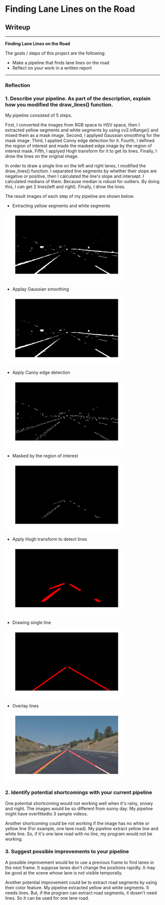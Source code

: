 # **Finding Lane Lines on the Road** 

## Writeup 

---

**Finding Lane Lines on the Road**

The goals / steps of this project are the following:
* Make a pipeline that finds lane lines on the road
* Reflect on your work in a written report


[//]: # (Image References)

[color_select]: ./img/color_select.png "Grayscale"

[blur_gray]: ./img/blur_gray.png "Grayscale"

[edges]: ./img/edges.png "Grayscale"

[masked_edges]: ./img/masked_edges.png "Grayscale"

[line_image]: ./img/line_image.png

[line_simple]: ./img/line_simple.png

[overlay]: ./img/overlay.png

---

### Reflection

### 1. Describe your pipeline. As part of the description, explain how you modified the draw_lines() function.

My pipeline consisted of 5 steps. 

First, I converted the images from RGB space to HSV space, then I extracted yellow segments and white segments by using cv2.inRange() and mixed them as a mask image.
Second, I applyed Gaussian smoothing for the mask image.
Third, I applied Canny edge detection for it.
Fourth, I defined the region of interest and made the masked edge image by the region of interest mask.
Fifth, I applyed Hogh transform for it to get its lines.
Finally, I drow the lines on the original image.


In order to draw a single line on the left and right lanes, I modified the draw_lines() function. I separated line segments by whether their slope are negative or positive, then I calculated the line's slope and intersept. I calculated medians of them. Because median is robust for outliers. 
By doing this, I can get 2 lines(left and right). Finally, I drow the lines.

The result images of each step of my pipeline are shown below.  

- Extracting yellow segments and white segments

![color_segment][color_select]

- Applay Gaussian smoothing

![color_segment][blur_gray]

- Apply Canny edge detection

![color_segment][edges]

- Masked by the region of interest

![color_segment][masked_edges]

- Apply Hogh transform to detect lines

![color_segment][line_image]

- Drawing single line

![color_segment][line_simple]

- Overlay lines

![color_segment][overlay]



### 2. Identify potential shortcomings with your current pipeline


One potential shortcoming would not working well when it's rainy, snowy and night.
The images would be so different from sunny day. My pipeline might have overfittedto 3 sample videos.

Another shortcoming could be not working if the image has no white or yellow line (For example, one lane road).
My pipeline extract yellow line and white line. So, if it's one lane road with no line, my program would not be working.


### 3. Suggest possible improvements to your pipeline

A possible improvement would be to use a previous frame to find lanes in the next frame.
It suppose lanes don't change the positions rapidly. It may be good at the scene whose lane is not visible temporally.

Another potential improvement could be to extract road segments by using their color feature.
My pipeline extracted yellow and white segments. It needs lines.
But, if the program can extract road segments, it dosen't need lines.
So it can be used for one lane road.
